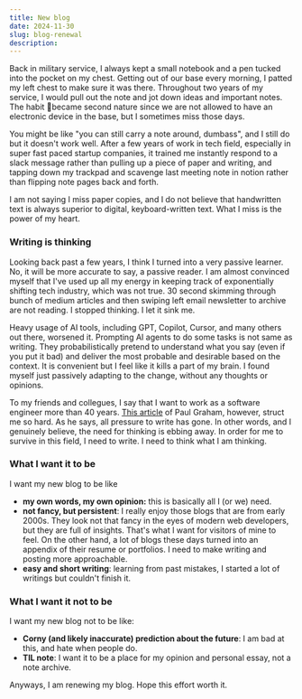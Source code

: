```yaml
---
title: New blog
date: 2024-11-30
slug: blog-renewal
description:
---
```

Back in military service, I always kept a small notebook and a pen tucked into the pocket on my chest. Getting out of our base every morning, I patted my left chest to make sure it was there. Throughout two years of my service, I would pull out the note and jot down ideas and important notes. The habit became second nature since we are not allowed to have an electronic device in the base, but I sometimes miss those days. 

You might be like "you can still carry a note around, dumbass", and I still do but it doesn't work well. After a few years of work in tech field, especially in super fast paced startup companies, it trained me instantly respond to a slack message rather than pulling up a piece of paper and writing, and tapping down my trackpad and scavenge last meeting note in notion rather than flipping note pages back and forth. 

I am not saying I miss paper copies, and I do not believe that handwritten text is always superior to digital, keyboard-written text. What I miss is the power of my heart. 

### Writing is thinking
Looking back past a few years, I think I turned into a very passive learner. No, it will be more accurate to say, a passive reader. I am almost convinced myself that I've used up all my energy in keeping track of exponentially shifting tech industry, which was not true. 30 second skimming through bunch of medium articles and then swiping left email newsletter to archive are not reading. I stopped thinking. I let it sink me. 

Heavy usage of AI tools, including GPT, Copilot, Cursor, and many others out there, worsened it. Prompting AI agents to do some tasks is not same as writing. They probabilistically pretend to understand what you say (even if you put it bad) and deliver the most probable and desirable based on the context. It is convenient but I feel like it kills a part of my brain. I found myself just passively adapting to the change, without any thoughts or opinions. 

To my friends and collegues, I say that I want to work as a software engineer more than 40 years. [This article](https://paulgraham.com/writes.html) of Paul Graham, however, struct me so hard. As he says, all pressure to write has gone. In other words, and I genuinely believe, the need for thinking is ebbing away. In order for me to survive in this field, I need to write. I need to think what I am thinking. 

### What I want it to be
I want my new blog to be like
- **my own words, my own opinion:** this is basically all I (or we) need.  
- **not fancy, but persistent**: I really enjoy those blogs that are from early 2000s. They look not that fancy in the eyes of modern web developers, but they are full of insights. That's what I want for visitors of mine to feel. On the other hand, a lot of blogs these days turned into an appendix of their resume or portfolios. I need to make writing and posting more approachable. 
- **easy and short writing**: learning from past mistakes, I started a lot of writings but couldn't finish it. 

### What I want it not to be
I want my new blog not to be like:
- **Corny (and likely inaccurate) prediction about the future**: I am bad at this, and hate when people do. 
- **TIL note**: I want it to be a place for my opinion and personal essay, not a note archive.

Anyways, I am renewing my blog. Hope this effort worth it. 
